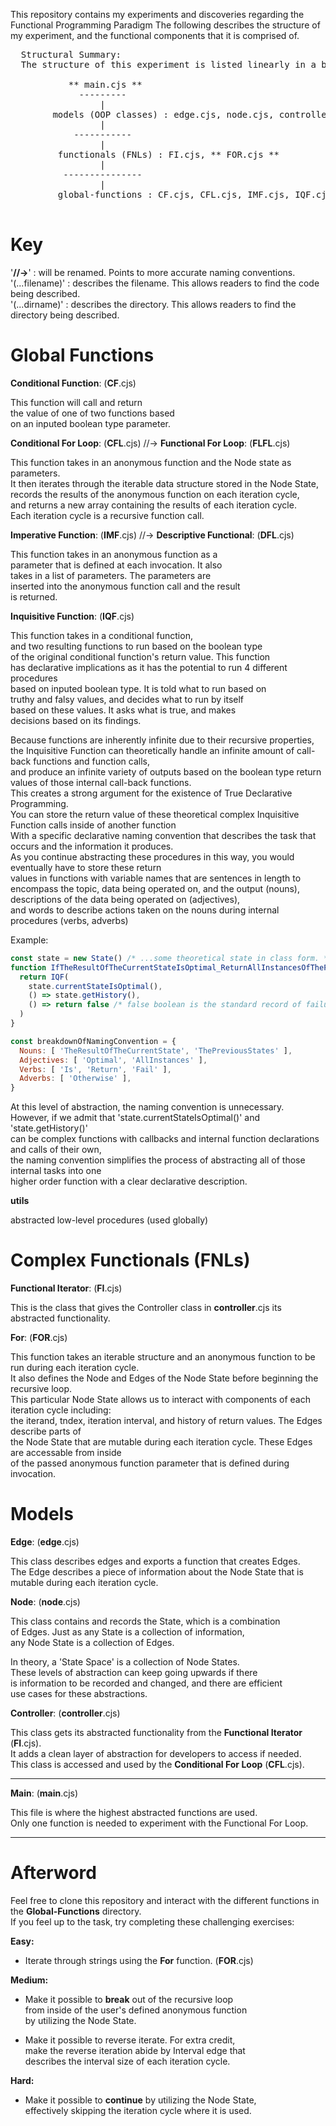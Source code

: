 This repository contains my experiments and discoveries regarding the Functional Programming Paradigm
The following describes the structure of my experiment, and the functional components that it is comprised of.

<pre>
  Structural Summary: 
  The structure of this experiment is listed linearly in a bottom-up direction of dependency:
    
           ** main.cjs **
             ---------
                 |
        models (OOP classes) : edge.cjs, node.cjs, controller.cjs
                 |
            -----------
                 |
         functionals (FNLs) : FI.cjs, ** FOR.cjs **
                 |
          ---------------
                 |
         global-functions : CF.cjs, CFL.cjs, IMF.cjs, IQF.cjs, utils.cjs

</pre>

  <h1>
    Key
  </h1>
  
  '**//->**' : will be renamed. Points to more accurate naming conventions. <br />
  '(...filename)' : describes the filename. This allows readers to find the code being described. <br />
  '(...dirname)' : describes the directory. This allows readers to find the directory being described. <br />
  
  <h1>
    Global Functions
  </h1>

  **Conditional Function**: (**CF**.cjs)
  
  This function will call and return <br />
  the value of one of two functions based <br />
  on an inputed boolean type parameter. <br />
  
  **Conditional For Loop**: (**CFL**.cjs) //-> **Functional For Loop**: (**FLFL**.cjs)

  This function takes in an anonymous function and the Node state as parameters. <br />
  It then iterates through the iterable data structure stored in the Node State, <br />
  records the results of the anonymous function on each iteration cycle, <br />
  and returns a new array containing the results of each iteration cycle. <br />
  Each iteration cycle is a recursive function call. <br />
  
  **Imperative Function**: (**IMF**.cjs) //-> **Descriptive Functional**: (**DFL**.cjs)

  This function takes in an anonymous function as a <br />
  parameter that is defined at each invocation. It also <br />
  takes in a list of parameters. The parameters are <br />
  inserted into the anonymous function call and the result <br />
  is returned. <br />
  
  **Inquisitive Function**: (**IQF**.cjs)

  This function takes in a conditional function, <br />
  and two resulting functions to run based on the boolean type <br />
  of the original conditional function's return value. This function <br />
  has declarative implications as it has the potential to run 4 different procedures <br />
  based on inputed boolean type. It is told what to run based on <br />
  truthy and falsy values, and decides what to run by itself <br />
  based on these values. It asks what is true, and makes <br />
  decisions based on its findings. <br />

  Because functions are inherently infinite due to their recursive properties, <br />
  the Inquisitive Function can theoretically handle an infinite amount of call-back functions and function calls, <br />
  and produce an infinite variety of outputs based on the boolean type return values of those internal call-back functions. <br />
  This creates a strong argument for the existence of True Declarative Programming. <br />
  You can store the return value of these theoretical complex Inquisitive Function calls inside of another function <br />
  With a specific declarative naming convention that describes the task that occurs and the information it produces. <br />
  As you continue abstracting these procedures in this way, you would eventually have to store these return <br />
  values in functions with variable names that are sentences in length to encompass the topic,
  data being operated on, and the output (nouns), descriptions of the data being operated on (adjectives), <br />
  and words to describe actions taken on the nouns during internal procedures (verbs, adverbs) <br />

  Example: 

  ```js
  const state = new State() /* ...some theoretical state in class form. */
  function IfTheResultOfTheCurrentStateIsOptimal_ReturnAllInstancesOfThePreviousStates_OtherwiseFail(state) {
    return IQF(
      state.currentStateIsOptimal(),
      () => state.getHistory(),
      () => return false /* false boolean is the standard record of failure */
    )
  }
  ```

  ```js
  const breakdownOfNamingConvention = {
    Nouns: [ 'TheResultOfTheCurrentState', 'ThePreviousStates' ],
    Adjectives: [ 'Optimal', 'AllInstances' ],
    Verbs: [ 'Is', 'Return', 'Fail' ],
    Adverbs: [ 'Otherwise' ],
  }
  ```

  At this level of abstraction, the naming convention is unnecessary. <br />
  However, if we admit that 'state.currentStateIsOptimal()' and 'state.getHistory()' <br />
  can be complex functions with callbacks and internal function declarations and calls of their own, <br />
  the naming convention simplifies the process of abstracting all of those internal tasks into one <br />
  higher order function with a clear declarative description. <br />
  
  **utils** 
  
  abstracted low-level procedures (used globally)

  <h1>
    Complex Functionals (FNLs)
  </h1>

  **Functional Iterator**: (**FI**.cjs)

  This is the class that gives the Controller class in **controller**.cjs its abstracted functionality. 

  **For**: (**FOR**.cjs)

  This function takes an iterable structure and an anonymous function to be run during each iteration cycle. <br />
  It also defines the Node and Edges of the Node State before beginning the recursive loop. <br />
  This particular Node State allows us to interact with components of each iteration cycle including: <br />
  the iterand, tndex, iteration interval, and history of return values. The Edges describe parts of <br />
  the Node State that are mutable during each iteration cycle. These Edges are accessable from inside <br />
  of the passed anonymous function parameter that is defined during invocation. <br />

  <h1>
    Models
  </h1>

  **Edge**: (**edge**.cjs)

  This class describes edges and exports a function that creates Edges. <br />
  The Edge describes a piece of information about the Node State that is mutable during each iteration cycle. <br />

  **Node**: (**node**.cjs)
  
  This class contains and records the State, which is a combination <br />
  of Edges. Just as any State is a collection of information, <br />
  any Node State is a collection of Edges. <br />
  
  In theory, a 'State Space' is a collection of Node States. <br />
  These levels of abstraction can keep going upwards if there <br />
  is information to be recorded and changed, and there are efficient <br />
  use cases for these abstractions. <br />

  **Controller**: (**controller**.cjs)

  This class gets its abstracted functionality from the **Functional Iterator** (**FI**.cjs). <br />
  It adds a clean layer of abstraction for developers to access if needed. <br />
  This class is accessed and used by the **Conditional For Loop** (**CFL**.cjs). <br />

  ---------------------------------------------

  **Main**: (**main**.cjs)

  This file is where the highest abstracted functions are used. <br />
  Only one function is needed to experiment with the Functional For Loop. <br />

  ---------------------------------------------

  <h1>
    Afterword
  </h1>

  Feel free to clone this repository and interact with the different functions in the **Global-Functions** directory. <br />
  If you feel up to the task, try completing these challenging exercises: <br />

  **Easy:**
  - Iterate through strings using the **For** function. (**FOR**.cjs)

  **Medium:**

  - Make it possible to **break** out of the recursive loop <br />
    from inside of the user's defined anonymous function <br />
    by utilizing the Node State. <br />

  - Make it possible to reverse iterate. For extra credit, <br />
    make the reverse iteration abide by Interval edge that <br />
    describes the interval size of each iteration cycle. <br />

  **Hard:** 

  - Make it possible to **continue** by utilizing the Node State, <br />
    effectively skipping the iteration cycle where it is used. <br />
  
  

  
  

  
  
